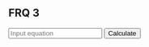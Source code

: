 ## FRQ 3

<input id="input" placeholder="Input equation">
    <button onclick="calculate(getInput())">Calculate</button>

<h2 id="result"></h2>

<script>

function getInput(){
    let equation = document.getElementById("input").value;
    console.log(equation);
    return equation;
}

function calculate(phrase) {
    result = document.getElementById("result");
    fetch('https://samayacsa.tk/api/calculator/' + phrase)
    .then(response => response.json())
    .then(data => {
        console.log(data);
        result.innerHTML = data.[Final Result];
    })
}

</script>
